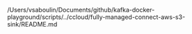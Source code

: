 /Users/vsaboulin/Documents/github/kafka-docker-playground/scripts/../ccloud/fully-managed-connect-aws-s3-sink/README.md